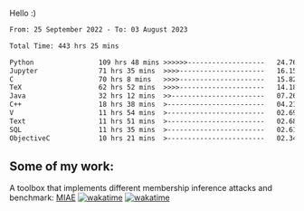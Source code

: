 Hello :)


<!--START_SECTION:waka-->

```txt
From: 25 September 2022 - To: 03 August 2023

Total Time: 443 hrs 25 mins

Python                109 hrs 48 mins >>>>>>-------------------   24.76 %
Jupyter               71 hrs 35 mins  >>>>---------------------   16.15 %
C                     70 hrs 8 mins   >>>>---------------------   15.82 %
TeX                   62 hrs 52 mins  >>>>---------------------   14.18 %
Java                  32 hrs 12 mins  >>-----------------------   07.26 %
C++                   18 hrs 38 mins  >------------------------   04.21 %
V                     11 hrs 54 mins  >------------------------   02.69 %
Text                  11 hrs 51 mins  >------------------------   02.68 %
SQL                   11 hrs 35 mins  >------------------------   02.61 %
ObjectiveC            10 hrs 21 mins  >------------------------   02.34 %
```

<!--END_SECTION:waka-->

## Some of my work: 

A toolbox that implements different membership inference attacks and benchmark: [MIAE](https://github.com/RPI-DSPlab) [![wakatime](https://wakatime.com/badge/user/18ac89f5-baf8-49e6-a5ee-d9272435ce3a/project/3e6541fd-578f-4d9d-9080-f2a42b2d10e1.svg)](https://wakatime.com/badge/user/18ac89f5-baf8-49e6-a5ee-d9272435ce3a/project/3e6541fd-578f-4d9d-9080-f2a42b2d10e1) [![wakatime](https://wakatime.com/badge/user/18ac89f5-baf8-49e6-a5ee-d9272435ce3a/project/5d5826e9-c6d6-4d86-8b00-0d1608c5f167.svg)](https://wakatime.com/badge/user/18ac89f5-baf8-49e6-a5ee-d9272435ce3a/project/5d5826e9-c6d6-4d86-8b00-0d1608c5f167)
